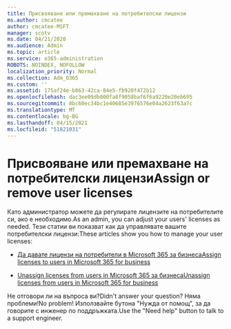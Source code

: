 ```yaml
---
title: Присвояване или премахване на потребителски лицензи
ms.author: cmcatee
author: cmcatee-MSFT
manager: scotv
ms.date: 04/21/2020
ms.audience: Admin
ms.topic: article
ms.service: o365-administration
ROBOTS: NOINDEX, NOFOLLOW
localization_priority: Normal
ms.collection: Adm_O365
ms.custom: ''
ms.assetid: 175af24e-b863-42ca-84e5-fb920f472b12
ms.openlocfilehash: dac3ee09db000fa8f9058baf6f6a9220e20eb695
ms.sourcegitcommit: 8bc60ec34bc1e40685e3976576e04a2623f63a7c
ms.translationtype: MT
ms.contentlocale: bg-BG
ms.lasthandoff: 04/15/2021
ms.locfileid: "51821031"
---
```

# <a name="assign-or-remove-user-licenses"></a><span data-ttu-id="e3f6f-102">Присвояване или премахване на потребителски лицензи</span><span class="sxs-lookup"><span data-stu-id="e3f6f-102">Assign or remove user licenses</span></span>

<span data-ttu-id="e3f6f-103">Като администратор можете да регулирате лицензите на потребителите си, ако е необходимо.</span><span class="sxs-lookup"><span data-stu-id="e3f6f-103">As an admin, you can adjust your users' licenses as needed.</span></span> <span data-ttu-id="e3f6f-104">Тези статии ви показват как да управлявате вашите потребителски лицензи:</span><span class="sxs-lookup"><span data-stu-id="e3f6f-104">These articles show you how to manage your user licenses:</span></span>
  
- [<span data-ttu-id="e3f6f-105">Да давате лицензи на потребители в Microsoft 365 за бизнеса</span><span class="sxs-lookup"><span data-stu-id="e3f6f-105">Assign licenses to users in Microsoft 365 for business</span></span>](https://docs.microsoft.com/azure/active-directory/fundamentals/license-users-groups?context=azure/active-directory/users-groups-roles/context/ugr-context)

- [<span data-ttu-id="e3f6f-106">Unassign licenses from users in Microsoft 365 за бизнеса</span><span class="sxs-lookup"><span data-stu-id="e3f6f-106">Unassign licenses from users in Microsoft 365 for business</span></span>](https://docs.microsoft.com/azure/active-directory/fundamentals/license-users-groups?context=azure/active-directory/users-groups-roles/context/ugr-context#remove-a-license)

<span data-ttu-id="e3f6f-107">Не отговори ли на въпроса ви?</span><span class="sxs-lookup"><span data-stu-id="e3f6f-107">Didn't answer your question?</span></span> <span data-ttu-id="e3f6f-108">Няма проблеми!</span><span class="sxs-lookup"><span data-stu-id="e3f6f-108">No problem!</span></span> <span data-ttu-id="e3f6f-109">Използвайте бутона "Нужда от помощ", за да говорите с инженер по поддръжката.</span><span class="sxs-lookup"><span data-stu-id="e3f6f-109">Use the "Need help" button to talk to a support engineer.</span></span>